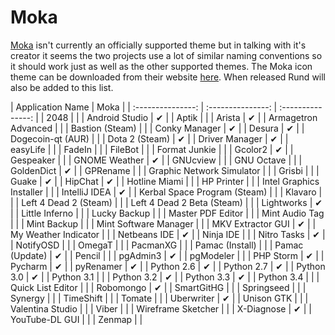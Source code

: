 Moka
================

[Moka](http://mokaproject.com/) isn't currently an officially supported theme but in talking with it's creator it seems the two projects use a lot of similar naming conventions so it should work just as well as the other supported themes. The Moka icon theme can be downloaded from their website [here](http://mokaproject.com/moka-icon-theme/). When released Rund will also be added to this list. 

| Application Name | Moka |
| :---------------: | :---------------: | :---------------: |
| 2048 |   |
| Android Studio | ✔ |
| Aptik |   |
| Arista | ✔ |
| Armagetron Advanced |   |
| Bastion (Steam) |   |
| Conky Manager | ✔ |
| Desura | ✔ |
| Dogecoin-qt (AUR) |   |
| Dota 2 (Steam) | ✔ |
| Driver Manager | ✔ |
| easyLife |   |
| FadeIn |   |
| FileBot |   |
| Format Junkie |   |
| Gcolor2 | ✔ |
| Gespeaker |   |
| GNOME Weather | ✔ |
| GNUcview |   |
| GNU Octave |   |
| GoldenDict | ✔ |
| GPRename |   |
| Graphic Network Simulator |   |
| Grisbi |   |
| Guake | ✔ |
| HipChat | ✔ |
| Hotline Miami |   |
| HP Printer |   |
| Intel Graphics Installer |   |
| IntelliJ IDEA | ✔ |
| Kerbal Space Program (Steam) |   |
| Klavaro |   |
| Left 4 Dead 2 (Steam) |   |
| Left 4 Dead 2 Beta (Steam) |   |
| Lightworks | ✔ |
| Little Inferno |   |
| Lucky Backup |   |
| Master PDF Editor |   |
| Mint Audio Tag |   |
| Mint Backup |   |
| Mint Software Manager |   |
| MKV Extractor GUI | ✔ |
| My Weather Indicator |   |
| Netbeans IDE | ✔ |
| Ninja IDE |   |
| Nitro Tasks | ✔ |
| NotifyOSD |   |
| OmegaT |   |
| PacmanXG |   |
| Pamac (Install) |   |
| Pamac (Update) | ✔ |
| Pencil |   |
| pgAdmin3 | ✔ |
| pgModeler |   |
| PHP Storm | ✔ |
| Pycharm | ✔ |
| pyRenamer | ✔ |
| Python 2.6 | ✔ |
| Python 2.7 | ✔ |
| Python 3.0 | ✔ |
| Python 3.1 |   |
| Python 3.2 | ✔ |
| Python 3.3 | ✔ |
| Python 3.4 |   |
| Quick List Editor |   |
| Robomongo | ✔ |
| SmartGitHG |   |
| Springseed |   |
| Synergy |   |
| TimeShift |   |
| Tomate |   |
| Uberwriter | ✔ |
| Unison GTK |   |
| Valentina Studio |   |
| Viber |   |
| Wireframe Sketcher |   |
| X-Diagnose | ✔ |
| YouTube-DL GUI |   |
| Zenmap |   |